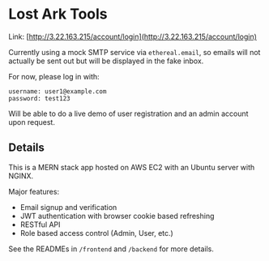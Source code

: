 # Lost Ark Tools

Link: [http://3.22.163.215/account/login](http://3.22.163.215/account/login)

Currently using a mock SMTP service via `ethereal.email`, so emails will not actually be sent out but will be displayed in the fake inbox.

For now, please log in with:
```
username: user1@example.com
password: test123
```

Will be able to do a live demo of user registration and an admin account upon request.

## Details

This is a MERN stack app hosted on AWS EC2 with an Ubuntu server with NGINX.

Major features:
- Email signup and verification
- JWT authentication with browser cookie based refreshing
- RESTful API
- Role based access control (Admin, User, etc.)


See the READMEs in `/frontend` and `/backend` for more details.
